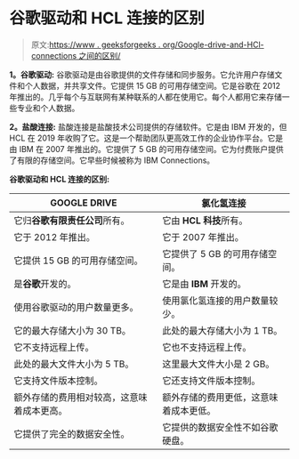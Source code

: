# 谷歌驱动和 HCL 连接的区别

> 原文:[https://www . geeksforgeeks . org/Google-drive-and-HCl-connections 之间的区别/](https://www.geeksforgeeks.org/difference-between-google-drive-and-hcl-connections/)

**1。谷歌驱动:**
谷歌驱动是由谷歌提供的文件存储和同步服务。它允许用户存储文件和个人数据，并共享文件。它提供 15 GB 的可用存储空间。它是谷歌在 2012 年推出的。几乎每个与互联网有某种联系的人都在使用它。每个人都用它来存储一些专业和个人数据。

**2。盐酸连接:**
盐酸连接是盐酸技术公司提供的存储软件。它是由 IBM 开发的，但 HCL 在 2019 年收购了它。这是一个帮助团队更高效工作的企业协作平台。它是由 IBM 在 2007 年推出的。它提供了 5 GB 的可用存储空间。它为付费账户提供了有限的存储空间。它早些时候被称为 IBM Connections。

**谷歌驱动和 HCL 连接的区别:**

<center>

| GOOGLE DRIVE | 氯化氢连接 |
| --- | --- |
| 它归**谷歌有限责任公司**所有。 | 它由 **HCL 科技**所有。 |
| 它于 2012 年推出。 | 它于 2007 年推出。 |
| 它提供 15 GB 的可用存储空间。 | 它提供了 5 GB 的可用存储空间。 |
| 是**谷歌**开发的。 | 它是由 **IBM** 开发的。 |
| 使用谷歌驱动的用户数量更多。 | 使用氯化氢连接的用户数量较少。 |
| 它的最大存储大小为 30 TB。 | 此处的最大存储大小为 1 TB。 |
| 它不支持远程上传。 | 它也不支持远程上传。 |
| 此处的最大文件大小为 5 TB。 | 这里最大文件大小是 2 GB。 |
| 它支持文件版本控制。 | 它还支持文件版本控制。 |
| 额外存储的费用相对较高，这意味着成本更高。 | 额外存储的费用更低，这意味着成本更低。 |
| 它提供了完全的数据安全性。 | 它提供的数据安全性不如谷歌硬盘。 |

</center>
